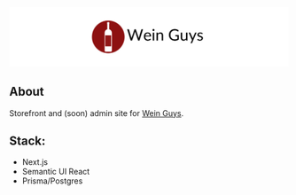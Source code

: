<p align="center">
  <img src="./public/logo.svg">
</p>

## About

Storefront and (soon) admin site for [Wein Guys](https://weinguys.com). 

## Stack:

-   Next.js
-   Semantic UI React
-   Prisma/Postgres
